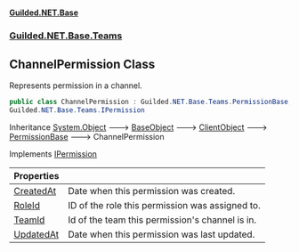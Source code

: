 
#### [Guilded.NET.Base](index 'index')
### [Guilded.NET.Base.Teams](index#Guilded_NET_Base_Teams 'Guilded.NET.Base.Teams')
## ChannelPermission Class
Represents permission in a channel.  
```csharp
public class ChannelPermission : Guilded.NET.Base.Teams.PermissionBase,
Guilded.NET.Base.Teams.IPermission
```

Inheritance [System.Object](https://docs.microsoft.com/en-us/dotnet/api/System.Object 'System.Object') &#129106; [BaseObject](BaseObject 'Guilded.NET.Base.BaseObject') &#129106; [ClientObject](ClientObject 'Guilded.NET.Base.ClientObject') &#129106; [PermissionBase](PermissionBase 'Guilded.NET.Base.Teams.PermissionBase') &#129106; ChannelPermission  

Implements [IPermission](IPermission 'Guilded.NET.Base.Teams.IPermission')  

| Properties | |
| :--- | :--- |
| [CreatedAt](ChannelPermission_CreatedAt 'Guilded.NET.Base.Teams.ChannelPermission.CreatedAt') | Date when this permission was created.<br/> |
| [RoleId](ChannelPermission_RoleId 'Guilded.NET.Base.Teams.ChannelPermission.RoleId') | ID of the role this permission was assigned to.<br/> |
| [TeamId](ChannelPermission_TeamId 'Guilded.NET.Base.Teams.ChannelPermission.TeamId') | Id of the team this permission's channel is in.<br/> |
| [UpdatedAt](ChannelPermission_UpdatedAt 'Guilded.NET.Base.Teams.ChannelPermission.UpdatedAt') | Date when this permission was last updated.<br/> |

